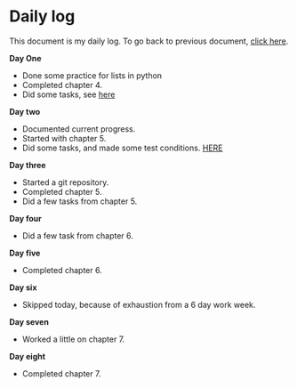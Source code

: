 # Daily log

This document is my daily log.
To go back to previous document, [click here](/README.md).

**Day One**
- Done some practice for lists in python
- Completed chapter 4.
- Did some tasks, see [here](/List_practice/)

**Day two**
- Documented current progress.
- Started with chapter 5.
- Did some tasks, and made some test conditions. [HERE](/Condition_testing/)

**Day three**

- Started a git repository.
- Completed chapter 5.
- Did a few tasks from chapter 5.

**Day four**

- Did a few task from chapter 6.


**Day five**

- Completed chapter 6.

**Day six**

- Skipped today, because of exhaustion from a 6 day work week.

**Day seven**

- Worked a little on chapter 7.

**Day eight**

- Completed chapter 7.

